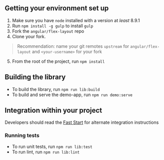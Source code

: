 ## Getting your environment set up

1. Make sure you have `node` installed with a version at _least_ 8.9.1
2. Run `npm install -g gulp` to install `gulp`
3. Fork the `angular/flex-layout` repo
4. Clone your fork.
  >  Recommendation: name your git remotes `upstream` for `angular/flex-layout`
   and `<your-username>` for your fork
5. From the root of the project, run `npm install`

## Building the library

* To build the library, run `npm run lib:build`
* To build and serve the demo-app, run `npm run demo:serve`

## Integration within your project

Developers should read the [Fast Start](https://github.com/angular/flex-layout/wiki/Fast-Starts) for alternate 
integration instructions

### Running tests

* To run unit tests, run `npm run lib:test`
* To run lint, run `npm run lib:lint`
